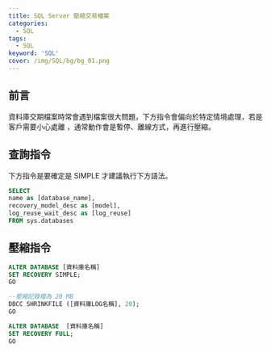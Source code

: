 ```yaml
---
title: SQL Server 壓縮交易檔案
categories:
  - SQL
tags: 
  - SQL
keyword: 'SQL'
cover: /img/SQL/bg/bg_01.png
---
```

## 前言
資料庫交期檔案時常會遇到檔案很大問題，下方指令會偏向於特定情境處理，若是客戶需要小心處離 ，通常動作會是暫停、離線方式，再進行壓縮。

## 查詢指令
下方指令是要確定是 SIMPLE 才建議執行下方語法。
```sql 
SELECT 
name as [database_name], 
recovery_model_desc as [model], 
log_reuse_wait_desc as [log_reuse] 
FROM sys.databases
```

## 壓縮指令
```sql
ALTER DATABASE [資料庫名稱]
SET RECOVERY SIMPLE;
GO

--壓縮記錄檔為 20 MB
DBCC SHRINKFILE ([資料庫LOG名稱], 20);
GO

ALTER DATABASE  [資料庫名稱]
SET RECOVERY FULL;
GO
```